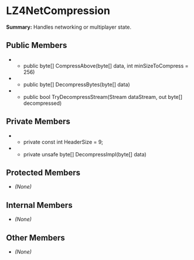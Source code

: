 # LZ4NetCompression

**Summary:** Handles networking or multiplayer state.

## Public Members
- - public byte[] CompressAbove(byte[] data, int minSizeToCompress = 256)
- - public byte[] DecompressBytes(byte[] data)
- - public bool TryDecompressStream(Stream dataStream, out byte[] decompressed)

## Private Members
- - private const int HeaderSize = 9;
- - private unsafe byte[] DecompressImpl(byte[] data)

## Protected Members
- *(None)*

## Internal Members
- *(None)*

## Other Members
- *(None)*

